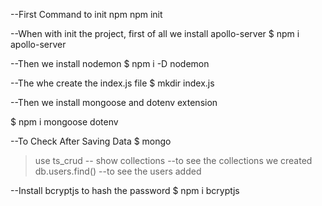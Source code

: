 --First Command to init npm
npm init

--When with init the project, first of all we install apollo-server
$ npm i apollo-server

--Then we install nodemon
$ npm i -D nodemon

--The whe create the index.js file
$ mkdir index.js

--Then we install mongoose and dotenv extension

$ npm i mongoose dotenv

--To Check After Saving Data
$ mongo
>use ts_crud        --
>show collections   --to see the collections we created
>db.users.find()    --to see the users added

--Install bcryptjs to hash the password
$ npm i bcryptjs